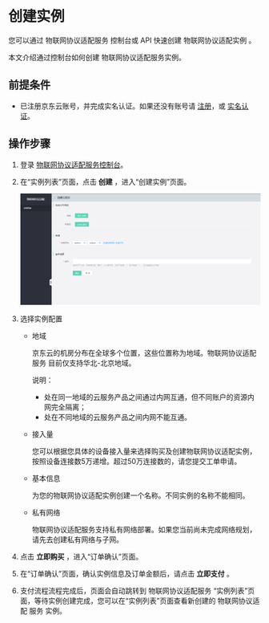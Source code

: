 # 创建实例

您可以通过 物联网协议适配服务 控制台或 API 快速创建 物联网协议适配实例 。

本文介绍通过控制台如何创建 物联网协议适配服务实例。

## 前提条件
- 已注册京东云账号，并完成实名认证。如果还没有账号请 [注册](https://accounts.jdcloud.com/p/regPage?source=jdcloud%26ReturnUrl=%2f%2fuc.jdcloud.com%2fpassport%2fcomplete%3freturnUrl%3dhttp%3A%2F%2Fuc.jdcloud.com%2Fredirect%2FloginRouter%3FreturnUrl%3Dhttps%253A%252F%252Fwww.jdcloud.com%252Fhelp%252Fdetail%252F734%252FisCatalog%252F1)，或 [实名认证](https://uc.jdcloud.com/account/certify)。

## 操作步骤
1. 登录 [物联网协议适配服务控制台](https://iot-console.jdcloud.com/iot-protocol-adaptor)。
2. 在“实例列表”页面，点击 **创建** ，进入“创建实例”页面。

    ![创建实例](../../../../image/IoT/IoT-Hub-Protocol-Adaptor/iotpa-001.png)
	
3. 选择实例配置

	- 地域
	
       京东云的机房分布在全球多个位置，这些位置称为地域。物联网协议适配 服务   目前仅支持华北-北京地域。

	   说明：
	   - 处在同一地域的云服务产品之间通过内网互通，但不同账户的资源内网完全隔离；
	   - 处在不同地域的云服务产品之间内网不能互通。
	   
	- 接入量
	
	   您可以根据您具体的设备接入量来选择购买及创建物联网协议适配实例，按照设备连接数5万递增。超过50万连接数的，请您提交工单申请。
	   
	- 基本信息
	
	    为您的物联网协议适配实例创建一个名称。不同实例的名称不能相同。	   
	   
	- 私有网络
	
	   物联网协议适配服务支持私有网络部署。如果您当前尚未完成网络规划，请先去创建私有网络与子网。
	   
4. 点击 **立即购买** ，进入“订单确认”页面。
6. 在“订单确认”页面，确认实例信息及订单金额后，请点击 **立即支付** 。
7. 支付流程流程完成后，页面会自动跳转到 物联网协议适配服务   “实例列表”页面，等待实例创建完成，您可以在“实例列表”页面查看新创建的 物联网协议适配 服务   实例。
